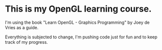 # This is my OpenGL learning course. 

I'm using the book "Learn OpenGL - Graphics Programming" by Joey de Vries as a guide.

Everything is subjected to change, I'm pushing code just for fun and to keep track of my progress.